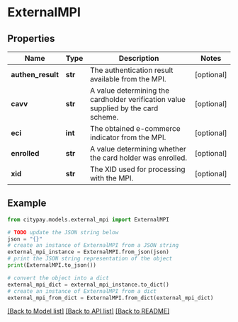 # ExternalMPI


## Properties

Name | Type | Description | Notes
------------ | ------------- | ------------- | -------------
**authen_result** | **str** | The authentication result available from the MPI. | [optional] 
**cavv** | **str** | A value determining the cardholder verification value supplied by the card scheme. | [optional] 
**eci** | **int** | The obtained e-commerce indicator from the MPI. | [optional] 
**enrolled** | **str** | A value determining whether the card holder was enrolled. | [optional] 
**xid** | **str** | The XID used for processing with the MPI. | [optional] 

## Example

```python
from citypay.models.external_mpi import ExternalMPI

# TODO update the JSON string below
json = "{}"
# create an instance of ExternalMPI from a JSON string
external_mpi_instance = ExternalMPI.from_json(json)
# print the JSON string representation of the object
print(ExternalMPI.to_json())

# convert the object into a dict
external_mpi_dict = external_mpi_instance.to_dict()
# create an instance of ExternalMPI from a dict
external_mpi_from_dict = ExternalMPI.from_dict(external_mpi_dict)
```
[[Back to Model list]](../README.md#documentation-for-models) [[Back to API list]](../README.md#documentation-for-api-endpoints) [[Back to README]](../README.md)


